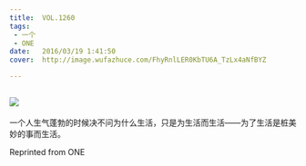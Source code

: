 ```yaml
---
title:	VOL.1260
tags:
 - 一个
 - ONE
date:	2016/03/19 1:41:50
cover:	http://image.wufazhuce.com/FhyRnlLER0KbTU6A_TzLx4aNfBYZ

---
```

![](http://image.wufazhuce.com/FhyRnlLER0KbTU6A_TzLx4aNfBYZ)
---

一个人生气蓬勃的时候决不问为什么生活，只是为生活而生活——为了生活是桩美妙的事而生活。
 
Reprinted from ONE
